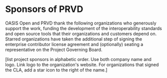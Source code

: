 # Sponsors of PRVD

OASIS Open and PRVD thank the following organizations who generously support the work, funding the development of the interoperability standards and open source tools that their organizations and customers depend on. Starred organizations have taken the additional step of signing the enterprise contributor license agreement and (optionally) seating a representative on the Project Governing Board. 

[list project sponsors in alphabetic order. Use both company name and logo. Link logo to the organization's website. For organizations that signed the CLA, add a star icon to the right of the name.]
